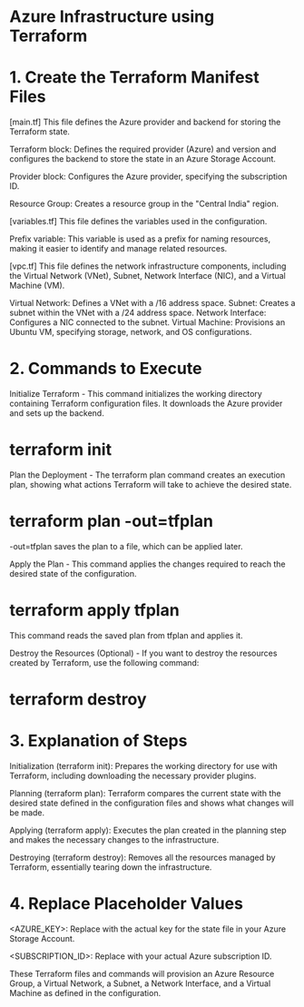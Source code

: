 # Azure Infrastructure using Terraform 

# 1. Create the Terraform Manifest Files

[main.tf] This file defines the Azure provider and backend for storing the Terraform state.

Terraform block: Defines the required provider (Azure) and version and configures the backend to store the state in an Azure Storage Account.

Provider block: Configures the Azure provider, specifying the subscription ID.

Resource Group: Creates a resource group in the "Central India" region.

[variables.tf] This file defines the variables used in the configuration.

Prefix variable: This variable is used as a prefix for naming resources, making it easier to identify and manage related resources.

[vpc.tf] This file defines the network infrastructure components, including the Virtual Network (VNet), Subnet, Network Interface (NIC), and a Virtual Machine (VM).

Virtual Network: Defines a VNet with a /16 address space.
Subnet: Creates a subnet within the VNet with a /24 address space.
Network Interface: Configures a NIC connected to the subnet.
Virtual Machine: Provisions an Ubuntu VM, specifying storage, network, and OS configurations.

# 2. Commands to Execute
Initialize Terraform  - This command initializes the working directory containing Terraform configuration files. It downloads the Azure provider and sets up the backend.

# terraform init

Plan the Deployment - The terraform plan command creates an execution plan, showing what actions Terraform will take to achieve the desired state.

# terraform plan -out=tfplan

-out=tfplan saves the plan to a file, which can be applied later.

Apply the Plan - This command applies the changes required to reach the desired state of the configuration.

# terraform apply tfplan

This command reads the saved plan from tfplan and applies it.

Destroy the Resources (Optional) - If you want to destroy the resources created by Terraform, use the following command:

# terraform destroy

# 3. Explanation of Steps

Initialization (terraform init): Prepares the working directory for use with Terraform, including downloading the necessary provider plugins.

Planning (terraform plan): Terraform compares the current state with the desired state defined in the configuration files and shows what changes will be made.

Applying (terraform apply): Executes the plan created in the planning step and makes the necessary changes to the infrastructure.

Destroying (terraform destroy): Removes all the resources managed by Terraform, essentially tearing down the infrastructure.

# 4. Replace Placeholder Values

<AZURE_KEY>: Replace with the actual key for the state file in your Azure Storage Account.

<SUBSCRIPTION_ID>: Replace with your actual Azure subscription ID.

These Terraform files and commands will provision an Azure Resource Group, a Virtual Network, a Subnet, a Network Interface, and a Virtual Machine as defined in the configuration.
